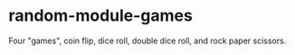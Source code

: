 # random-module-games
Four "games", coin flip, dice roll, double dice roll, and rock paper scissors.
